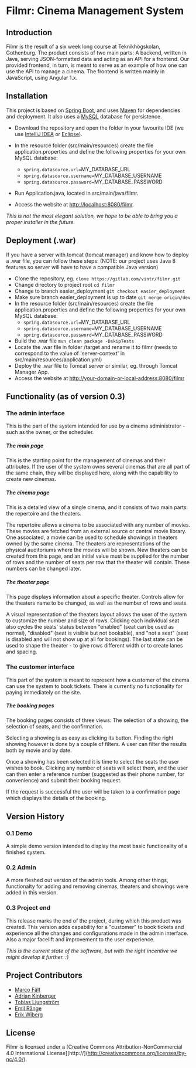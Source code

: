 # Filmr: Cinema Management System

## Introduction
Filmr is the result of a six week long course at Teknikhögskolan, Gothenburg. The product consists of two main parts: A backend, written in Java, serving JSON-formatted data and acting as an API for a frontend. Our provided frontend, in turn, is meant to serve as an example of how one can use the API to manage a cinema. The frontend is written mainly in JavaScript, using Angular 1.x.

## Installation
This project is based on [Spring Boot](http://projects.spring.io/spring-boot/), and uses [Maven](https://maven.apache.org) for dependencies and deployment. It also uses a [MySQL](http://www.mysql.com) database for persistence.

* Download the repository and open the folder in your favourite IDE (we use [IntelliJ IDEA](https://www.jetbrains.com/idea/) or [Eclipse](http://www.eclipse.org)).
    
* In the resource folder (src/main/resources) create the file application.properties and define the following properties for your own MySQL database:
    * `spring.datasource.url=`MY_DATABASE_URL
    * `spring.datasource.username=`MY_DATABASE_USERNAME
    * `spring.datasource.password=`MY_DATABASE_PASSWORD
* Run Application.java, located in src/main/java/filmr.

* Access the website at [http://localhost:8080/filmr](http://localhost:8080/filmr).

*This is not the most elegant solution, we hope to be able to bring you a proper installer in the future.*


## Deployment (.war)
If you have a server with tomcat (tomcat manager) and know how to deploy a .war file, you can follow these steps: (NOTE: our project uses Java 8 features so server will have to have a compatible Java version)

* Clone the repository, eg. 
	`clone https://gitlab.com/vintr/filmr.git`
* Change directory to project root 
	`cd filmr`
* Change to branch easier_deployment
	`git checkout easier_deployment`
* Make sure branch easier_deployment is up to date `git merge origin/dev` 
* In the resource folder (src/main/resources) create the file application.properties and define the following properties for your own MySQL database:
    * `spring.datasource.url=`MY_DATABASE_URL
    * `spring.datasource.username=`MY_DATABASE_USERNAME
    * `spring.datasource.password=`MY_DATABASE_PASSWORD
* Build the .war file 
	`mvn clean package -DskipTests`
* Locate the .war file in folder /target and rename it to filmr (needs to correspond to the value of 'server-context' in src/main/resources/application.yml)
* Deploy the .war file to Tomcat server or similar, eg. through Tomcat Manager App.
* Access the website at [http://your-domain-or-local-address:8080/filmr](http://your-domain-or-local-address:8080/filmr)


## Functionality (as of version 0.3)
### The admin interface
This is the part of the system intended for use by a cinema administrator - such as the owner, or the scheduler.
##### The main page
This is the starting point for the management of cinemas and their attributes. If the user of the system owns several cinemas that are all part of the same chain, they will be displayed here, along with the capability to create new cinemas.
##### The cinema page
This is a detailed view of a single cinema, and it consists of two main parts: the repertoire and the theaters.

The repertoire allows a cinema to be associated with any number of movies. These movies are fetched from an external source or central movie library. One associated, a movie can be used to schedule showings in theaters owned by the same cinema. The theaters are representations of the physical auditoriums where the movies will be shown. New theaters can be created from this page, and an initial value must be supplied for the number of rows and the number of seats per row that the theater will contain. These numbers can be changed later.
##### The theater page
This page displays information about a specific theater. Controls allow for the theaters name to be changed, as well as the number of rows and seats.

A visual representation of the theaters layout allows the user of the system to customize the number and size of rows. Clicking each individual seat also cycles the seats' status between "enabled" (seat can be used as normal), "disabled" (seat is visible but not bookable), and "not a seat" (seat is disabled and will not show up at all for bookings). The last state can be used to shape the theater - to give rows different width or to create lanes and spacing.
### The customer interface
This part of the system is meant to represent how a customer of the cinema can use the system to book tickets. There is currently no functionality for paying immediately on the site.
##### The booking pages
The booking pages consists of three views: The selection of a showing, the selection of seats, and the confirmation.

Selecting a showing is as easy as clicking its button. Finding the right showing however is done by a couple of filters. A user can filter the results both by movie and by date.

Once a showing has been selected it is time to select the seats the user wishes to book. Clicking any number of seats will select them, and the user can then enter a reference number (suggested as their phone number, for convenience) and submit their booking request.

If the request is successful the user will be taken to a confirmation page which displays the details of the booking.

## Version History
### 0.1 Demo
A simple demo version intended to display the most basic functionality of a finished system.
### 0.2 Admin
A more fleshed out version of the admin tools. Among other things, functionalty for adding and removing cinemas, theaters and showings were added in this version.
### 0.3 Project end
This release marks the end of the project, during which this product was created. This version adds capability for a "customer" to book tickets and experience all the changes and configurations made in the admin interface. Also a major facelift and improvement to the user experience.

*This is the current state of the software, but with the right incentive we might develop it further. :)*

## Project Contributors
- [Marco Fält](https://gitlab.com/u/marco.falt)
- [Adrian Kinberger](https://gitlab.com/u/luffarvante)
- [Tobias Ljungström](https://gitlab.com/u/vintr)
- [Emil Rånge](https://gitlab.com/u/rangeemil)
- [Erik Wiberg](https://gitlab.com/u/erik-wiberg-87)

## License
Filmr is licensed under a [Creative Commons Attribution-NonCommercial 4.0 International License](http://](http://creativecommons.org/licenses/by-nc/4.0/).



